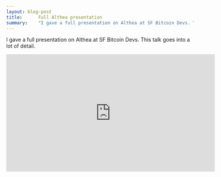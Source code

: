 ```yaml
---
layout: blog-post
title:      Full Althea presentation
summary:    "I gave a full presentation on Althea at SF Bitcoin Devs. This talk goes into a lot of detail."
---
```


I gave a full presentation on Althea at SF Bitcoin Devs. This talk goes into a lot of detail.

<iframe width="560" height="315" src="https://www.youtube.com/embed/XhIA03Kti9s?rel=0" frameborder="0" allowfullscreen></iframe>
